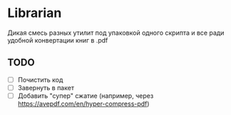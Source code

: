 # Librarian

Дикая смесь разных утилит под упаковкой одного скрипта и все ради удобной конвертации книг в .pdf

## TODO
- [ ] Почистить код
- [ ] Завернуть в пакет
- [ ] Добавить "супер" сжатие (например, через https://avepdf.com/en/hyper-compress-pdf)
